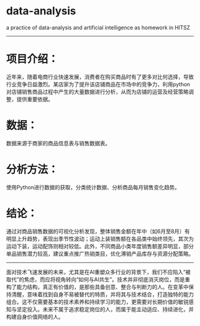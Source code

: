 # data-analysis
a practice of data-analysis and artificial intelligence as homework in HITSZ

---
# 项目介绍：
近年来，随着电商行业快速发展，消费者在购买商品时有了更多对比何选择，导致行业竞争日益激烈。某店家为了提升该店铺商品在市场中的竞争力，利用python对店铺销售商品过程中产生的大量数据进行分析，从而为店铺的运营及经营策略调整，提供重要依据。
# 数据：
数据来源于商家的商品信息表与销售数据表。
# 分析方法：
使用Python进行数据的获取，分类统计数据、分析商品每月销售变化趋势。
# 结论：
通过对商品销售数据的可视化分析发现，整体销售金额在年中（如6月至8月）有明显上升趋势，表现出季节性波动；运动上装销售额在各品类中始终领先，其次为运动下装，运动配饰则相对较低。此外，不同商品小类年度销售额差异明显，部分单品销售潜力较高，建议重点推广热销类目，优化滞销产品库存与资源分配策略。

---
面对技术飞速发展的未来，尤其是在AI重塑众多行业的背景下，我们不应陷入“被取代”的焦虑，而应将视角转向“如何与AI共生”。技术并非彻底消灭岗位，而是重构了能力结构，真正有价值的，是那些具备创意、整合与判断力的人。在变革中保持清醒，意味着找到自身不易被替代的特质，并将其与技术结合，打造独特的能力组合。这不仅需要基本的技术素养和持续学习的能力，更需要对长期价值的敏锐感知与坚定投入。未来不属于追求稳定岗位的人，而属于能主动适应、持续进化，并构建自身价值网络的人。
